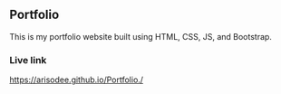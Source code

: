 ## Portfolio

This is my portfolio website built using HTML, CSS, JS, and Bootstrap. 

### Live link

https://arisodee.github.io/Portfolio./
